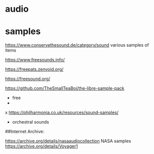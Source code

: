 # audio

# samples

https://www.conservethesound.de/category/sound
various samples of items

https://www.freesounds.info/

https://freepats.zenvoid.org/

https://freesound.org/

https://github.com/TheSmallTeaBoi/the-libre-sample-pack
- free
- 
x https://philharmonia.co.uk/resources/sound-samples/
- orchestral sounds

##Internet Archive:

https://archive.org/details/nasaaudiocollection
NASA samples
  https://archive.org/details/Voyager1

